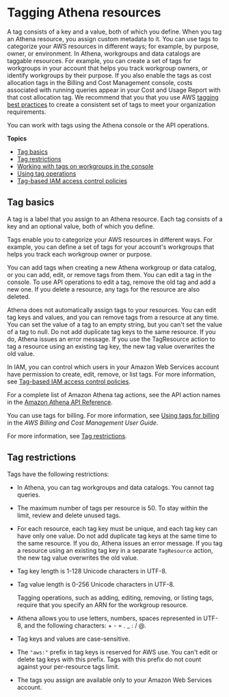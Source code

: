 # Tagging Athena resources<a name="tags"></a>

A tag consists of a key and a value, both of which you define\. When you tag an Athena resource, you assign custom metadata to it\. You can use tags to categorize your AWS resources in different ways; for example, by purpose, owner, or environment\. In Athena, workgroups and data catalogs are taggable resources\. For example, you can create a set of tags for workgroups in your account that helps you track workgroup owners, or identify workgroups by their purpose\. If you also enable the tags as cost allocation tags in the Billing and Cost Management console, costs associated with running queries appear in your Cost and Usage Report with that cost allocation tag\. We recommend that you that you use AWS [tagging best practices](https://docs.aws.amazon.com/whitepapers/latest/tagging-best-practices/tagging-best-practices.html) to create a consistent set of tags to meet your organization requirements\.

You can work with tags using the Athena console or the API operations\. 

**Topics**
+ [Tag basics](#tag-basics)
+ [Tag restrictions](#tag-restrictions)
+ [Working with tags on workgroups in the console](tags-console.md)
+ [Using tag operations](tags-operations.md)
+ [Tag\-based IAM access control policies](tags-access-control.md)

## Tag basics<a name="tag-basics"></a>

A tag is a label that you assign to an Athena resource\. Each tag consists of a key and an optional value, both of which you define\.

Tags enable you to categorize your AWS resources in different ways\. For example, you can define a set of tags for your account's workgroups that helps you track each workgroup owner or purpose\.

You can add tags when creating a new Athena workgroup or data catalog, or you can add, edit, or remove tags from them\. You can edit a tag in the console\. To use API operations to edit a tag, remove the old tag and add a new one\. If you delete a resource, any tags for the resource are also deleted\.

Athena does not automatically assign tags to your resources\. You can edit tag keys and values, and you can remove tags from a resource at any time\. You can set the value of a tag to an empty string, but you can't set the value of a tag to null\. Do not add duplicate tag keys to the same resource\. If you do, Athena issues an error message\. If you use the TagResource action to tag a resource using an existing tag key, the new tag value overwrites the old value\.

In IAM, you can control which users in your Amazon Web Services account have permission to create, edit, remove, or list tags\. For more information, see [Tag\-based IAM access control policies](tags-access-control.md)\.

For a complete list of Amazon Athena tag actions, see the API action names in the [Amazon Athena API Reference](https://docs.aws.amazon.com/athena/latest/APIReference/)\.

You can use tags for billing\. For more information, see [Using tags for billing](https://docs.aws.amazon.com/awsaccountbilling/latest/aboutv2/custom-tags.html) in the *AWS Billing and Cost Management User Guide*\.

For more information, see [Tag restrictions](#tag-restrictions)\.

## Tag restrictions<a name="tag-restrictions"></a>

Tags have the following restrictions:
+ In Athena, you can tag workgroups and data catalogs\. You cannot tag queries\.
+ The maximum number of tags per resource is 50\. To stay within the limit, review and delete unused tags\.
+ For each resource, each tag key must be unique, and each tag key can have only one value\. Do not add duplicate tag keys at the same time to the same resource\. If you do, Athena issues an error message\. If you tag a resource using an existing tag key in a separate `TagResource` action, the new tag value overwrites the old value\.
+ Tag key length is 1\-128 Unicode characters in UTF\-8\.
+ Tag value length is 0\-256 Unicode characters in UTF\-8\.

  Tagging operations, such as adding, editing, removing, or listing tags, require that you specify an ARN for the workgroup resource\.
+ Athena allows you to use letters, numbers, spaces represented in UTF\-8, and the following characters: \+ \- = \. \_ : / @\.
+ Tag keys and values are case\-sensitive\.
+ The `"aws:"` prefix in tag keys is reserved for AWS use\. You can't edit or delete tag keys with this prefix\. Tags with this prefix do not count against your per\-resource tags limit\.
+ The tags you assign are available only to your Amazon Web Services account\.